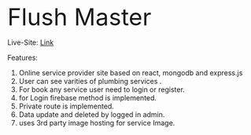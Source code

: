 <font size="+5">Flush Master</font>

Live-Site: [Link](https://flush-master.netlify.app/)

Features:

1. Online service provider site based on react, mongodb and express.js
2. User can see varities of  plumbing services .
3. For book any service user need to login or register.
4. for Login firebase method is implemented.
5. Private route is implemented.
6. Data update and deleted by logged in admin.
7. uses 3rd party image hosting for service Image.
